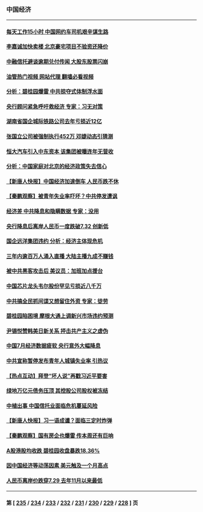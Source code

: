 ### 中国经济
---
#### [每天工作15小时 中国网约车司机艰辛谋生路](../../pages/ncid283/n14054888.md?08161645) 
#### [李嘉诚加快卖楼 北京豪宅项目不验资还降价](../../pages/ncid283/n14054868.md?08161645) 
#### [中融信托避谈逾期兑付传闻 大股东股票闪崩](../../pages/ncid283/n14054754.md?08161645) 
#### [油管热门视频 网站代理 翻墙必看视频](http://138.2.39.72:81/youtube.html?epic-marker?08161645)
#### [分析：碧桂园爆雷 中共掠夺式体制浮水面](../../pages/ncid283/n14054725.md?08161645) 
#### [央行顾问紧急呼吁救经济 专家：习无对策](../../pages/ncid283/n14054550.md?08161645) 
#### [湖南省国企城际铁路公司去年亏损近12亿](../../pages/ncid283/n14054768.md?08161645) 
#### [张国立公司被强制执行452万 邓婕动态引猜测](../../pages/ncid283/n14054675.md?08161645) 
#### [恒大汽车引入中东资本 该集团被曝连年无营收](../../pages/ncid283/n14054749.md?08161645) 
#### [分析：中国家庭对北京的经济政策失去信心](../../pages/ncid283/n14054656.md?08161645) 
#### [【新唐人快报】中国经济加速倒车 人民币跌不休](../../pages/ncid283/n14054716.md?08161645) 
#### [【秦鹏观察】被青年失业率吓坏？中共停发遭讽](../../pages/ncid283/n14054698.md?08161645) 
#### [经济差 中共降息和隐瞒数据 专家：没用](../../pages/ncid283/n14054606.md?08161645) 
#### [央行降息后离岸人民币一度跌破7.32 创新低](../../pages/ncid283/n14054622.md?08161645) 
#### [国企远洋集团违约 分析：经济主体现危机](../../pages/ncid283/n14054570.md?08161645) 
#### [三年内逾百万人涌入直播 大陆主播九成不赚钱](../../pages/ncid283/n14054527.md?08161645) 
#### [被中共黑客攻击后 美议员：加班加点援台](../../pages/ncid283/n14054542.md?08161645) 
#### [中国芯片龙头韦尔股份罕见亏损近八千万](../../pages/ncid283/n14054262.md?08161645) 
#### [中共搞全民抓间谍又想留住外资 专家：徒劳](../../pages/ncid283/n14054238.md?08161645) 
#### [碧桂园陷困境 摩根大通上调新兴市场违约预测](../../pages/ncid283/n14054398.md?08161645) 
#### [尹锡悦赞韩美日新关系 抨击共产主义之虚伪](../../pages/ncid283/n14054236.md?08161645) 
#### [中国7月经济数据疲软 央行意外大幅降息](../../pages/ncid283/n14054155.md?08161645) 
#### [中共宣称暂停发布青年人城镇失业率 引热议](../../pages/ncid283/n14054092.md?08161645) 
#### [【热点互动】拜登“坏人说”再戳习近平要害](../../pages/ncid283/n14053991.md?08161645) 
#### [绿地万亿元债务压顶 其控股公司股权被冻结](../../pages/ncid283/n14053963.md?08161645) 
#### [中植出事 中国信托业面临危机蔓延风险](../../pages/ncid283/n14053955.md?08161645) 
#### [【新唐人快报】习一语成谶？面临三定时炸弹](../../pages/ncid283/n14053984.md?08161645) 
#### [【秦鹏观察】国有房企也爆雷 传本周还有巨响](../../pages/ncid283/n14053887.md?08161645) 
#### [A股港股均收跌 碧桂园收盘暴跌18.36%](../../pages/ncid283/n14053632.md?08161645) 
#### [因中国经济等动荡因素 美元触及一个月高点](../../pages/ncid283/n14053923.md?08161645) 
#### [人民币离岸价跌穿7.29 去年11月以来最低](../../pages/ncid283/n14053890.md?08161645) 

---
#### 第 [ [235](./235.md?08161645) / [234](./234.md?08161645) / [233](./233.md?08161645) / [232](./232.md?08161645) / [231](./231.md?08161645) / [230](./230.md?08161645) / [229](./229.md?08161645) / [228](./228.md?08161645) ] 页
